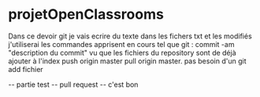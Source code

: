 # projetOpenClassrooms


Dans ce devoir git je vais ecrire du texte dans les fichers txt et les modifiés
j'utiliserai les commandes apprisent en cours tel que git :
commit -am "description du commit" vu que les fichiers du repository sont de déjà ajouter à l'index
push origin master 
pull origin master.
pas besoin d'un git add fichier

-- partie test 
-- pull request
-- c'est bon
